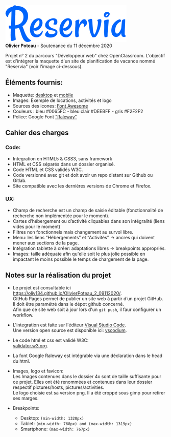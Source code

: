 ![GitHub Logo](/pictures/logo/Reservia%403x.png)  
**Olivier Poteau** - Soutenance du 11 décembre 2020  

Projet n° 2 du parcours "Développeur web" chez OpenClassroom.
L'objectif est d'intégrer la maquette d'un site de planification de vacance nommé "Reservia" (voir l'image ci-dessous).

## Éléments fournis:
- Maquette: [desktop](./docs/desktop.png) et [mobile](./docs/iphone8.png)
- Images: Exemple de locations, activités et logo
- Sources des icones: [Font Awesome](https://fontawesome.com/)
- Couleurs : bleu #0065FC - bleu clair #DEEBFF - gris #F2F2F2
- Police: Google Font ["Raleway"](https://fonts.google.com/specimen/Raleway)

## Cahier des charges
### Code:
- Integration en HTML5 & CSS3, sans framework
- HTML et CSS séparés dans un dossier organisé.
- Code HTML et CSS validés W3C.
- Code versionné avec git et doit avoir un repo distant sur Github ou Gitlab.
- Site compatible avec les dernières versions de Chrome et Firefox.

### UX:
- Champ de recherche est un champ de saisie éditable (fonctionnalité de recherche non implémentée pour le moment).
- Cartes d’hébergement ou d’activité cliquables dans son intégralité (liens vides pour le moment)
- Filtres non fonctionnels mais changement au survol libre.
- Menu: les liens “Hébergements” et “Activités” -> ancres qui doivent mener aux sections de la page.
- Intégration tablette à créer: adaptations libres -> breakpoints appropriés.
- Images:  taille adéquate afin qu'elle soit le plus jolie possible en impactant le moins possible le temps de chargement de la page.

## Notes sur la réalisation du projet
- Le projet est consultable ici https://oliv134.github.io/OlivierPoteau_2_09112020/.  
  GitHub Pages permet de publier un site web à partir d’un projet GitHub. Il doit être paramétré dans le dépot github concerné.  
  Afin que ce site web soit à jour lors d'un `git push`, il faur configurer un workflow.

- L'integration est faite sur l'éditeur [Visual Studio Code](https://code.visualstudio.com/).  
  Une version open source est disponible ici: [vscodium](https://vscodium.com/).
- Le code html et css est validé W3C:  
  [validator.w3.org](https://validator.w3.org/nu/?showsource=yes&showoutline=yes&showimagereport=yes&useragent=Validator.nu%2FLV+http%3A%2F%2Fvalidator.w3.org%2Fservices&acceptlanguage=&doc=https%3A%2F%2Foliv134.github.io%2FOlivierPoteau_2_09112020%2F).

- La font Google Raleway est intégrable via une déclaration dans le head du html.

- Images, logo et favicon:  
  Les Images contenues dans le dossier 4x sont de taille suffisante pour ce projet. Elles ont été renommées et contenues dans leur dossier respectif pictures/hosts, pictures/activities.  
  Le logo choisie est sa version png. Il a été croppé sous gimp pour retirer ses marges.

- Breakpoints:
     - Desktop: `(min-width: 1320px)`
     - Tablet: `(min-width: 768px) and (max-width: 1319px)`
     - Smartphone: `(max-width: 767px)`